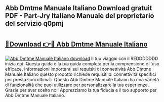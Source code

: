 ## Abb Dmtme Manuale Italiano Download gratuit PDF - Part-Jry Italiano Manuale del proprietario del servizio q0pmj

# <h2><a href="http://dfeo5u.blite.top/?on=Abb+Dmtme+Manuale+Italiano">🔗Download 👉🔴 Abb Dmtme Manuale Italiano</a></h2>

[![Abb Dmtme Manuale Italiano download](https://i.imgur.com/lujVjoI.png)](http://dfeo5u.blite.top/?on=Abb+Dmtme+Manuale+Italiano)
Il tuo viaggio con il REDDDDDDD inizia qui. Questa guida è la tua guida completa per la comprensione e l'uso efficace. Informazioni importanti sui requisiti di connettività Abb Dmtme Manuale Italiano questo prodotto richiede requisiti di connettività specifici per prestazioni ottimali. Questo Abb Dmtme Manuale Italiano ha una varietà di funzionalità che puoi utilizzare per personalizzare la tua esperienza. Grazie per aver scelto noi! Apprezziamo la tua fiducia e il tuo supporto per Abb Dmtme Manuale Italiano.
